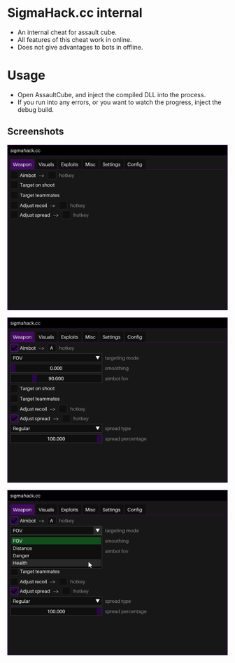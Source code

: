 # SigmaHack.cc internal

- An internal cheat for assault cube.
- All features of this cheat work in online.
- Does not give advantages to bots in offline.

# Usage

- Open AssaultCube, and inject the compiled DLL into the process.
- If you run into any errors, or you want to watch the progress, inject the debug build.

## Screenshots

![BlankMenu](.github/BlankMenu.png)

![ToggledMenu](.github/ToggledMenu.png)

![DropMenu](.github/DropMenu.png)